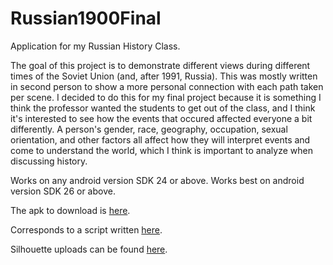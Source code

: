# Russian1900Final
Application for my Russian History Class.

The goal of this project is to demonstrate different views during different times of the Soviet Union (and, after 1991, Russia).
This was mostly written in second person to show a more personal connection with each path taken per scene.
I decided to do this for my final project because it is something I think the professor wanted the students to get out of the class, and I think it's interested to see how the events that occured affected everyone a bit differently.
A person's gender, race, geography, occupation, sexual orientation, and other factors all affect how they will interpret events and come to understand the world, which I think is important to analyze when discussing history.

Works on any android version SDK 24 or above.
Works best on android version SDK 26 or above.

The apk to download is [here](https://drive.google.com/file/d/14556lwMeut6YU3oQott66Sli6ajlBA3D/view?usp=sharing).

Corresponds to a script written [here](https://docs.google.com/document/d/1YxomOk9XP1kX_65FnEGS6AQcvf62sZHac6LR_agPK5Q/edit?usp=sharing).

Silhouette uploads can be found [here](https://alex.pheiffer.net/russia/index.php?title=Main_Page).
